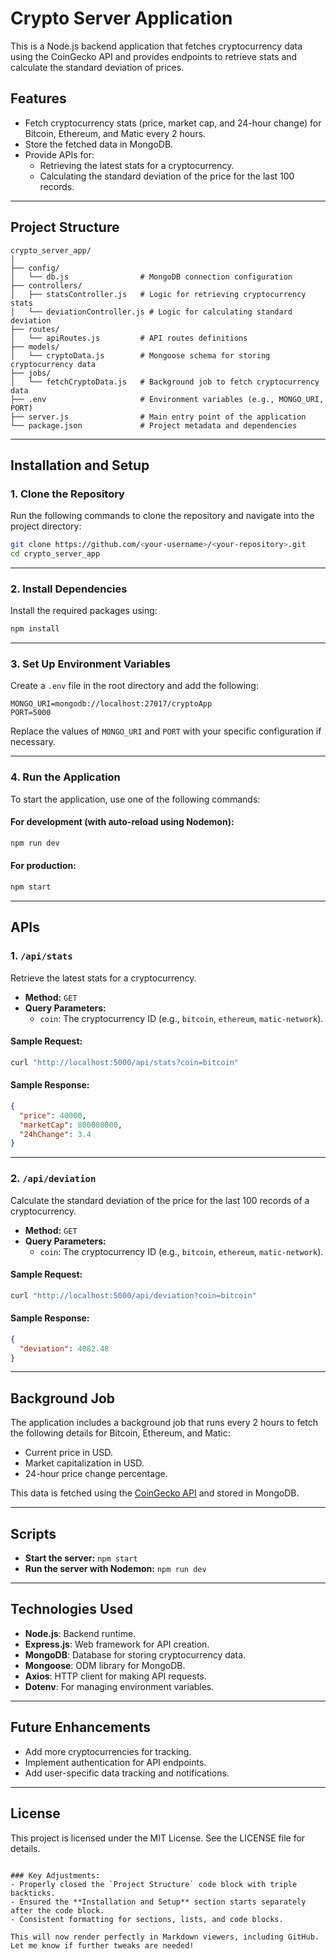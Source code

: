 # Crypto Server Application

This is a Node.js backend application that fetches cryptocurrency data using the CoinGecko API and provides endpoints to retrieve stats and calculate the standard deviation of prices.

## Features

- Fetch cryptocurrency stats (price, market cap, and 24-hour change) for Bitcoin, Ethereum, and Matic every 2 hours.
- Store the fetched data in MongoDB.
- Provide APIs for:
  - Retrieving the latest stats for a cryptocurrency.
  - Calculating the standard deviation of the price for the last 100 records.

---

## Project Structure

```plaintext
crypto_server_app/
│
├── config/
│   └── db.js                # MongoDB connection configuration
├── controllers/
│   ├── statsController.js   # Logic for retrieving cryptocurrency stats
│   └── deviationController.js # Logic for calculating standard deviation
├── routes/
│   └── apiRoutes.js         # API routes definitions
├── models/
│   └── cryptoData.js        # Mongoose schema for storing cryptocurrency data
├── jobs/
│   └── fetchCryptoData.js   # Background job to fetch cryptocurrency data
├── .env                     # Environment variables (e.g., MONGO_URI, PORT)
├── server.js                # Main entry point of the application
└── package.json             # Project metadata and dependencies
```

---

## Installation and Setup

### 1. Clone the Repository

Run the following commands to clone the repository and navigate into the project directory:

```bash
git clone https://github.com/<your-username>/<your-repository>.git
cd crypto_server_app
```

---

### 2. Install Dependencies

Install the required packages using:

```bash
npm install
```

---

### 3. Set Up Environment Variables

Create a `.env` file in the root directory and add the following:

```env
MONGO_URI=mongodb://localhost:27017/cryptoApp
PORT=5000
```

Replace the values of `MONGO_URI` and `PORT` with your specific configuration if necessary.

---

### 4. Run the Application

To start the application, use one of the following commands:

#### For development (with auto-reload using Nodemon):
```bash
npm run dev
```

#### For production:
```bash
npm start
```

---

## APIs

### 1. `/api/stats`

Retrieve the latest stats for a cryptocurrency.

- **Method:** `GET`
- **Query Parameters:**
  - `coin`: The cryptocurrency ID (e.g., `bitcoin`, `ethereum`, `matic-network`).

#### Sample Request:
```bash
curl "http://localhost:5000/api/stats?coin=bitcoin"
```

#### Sample Response:
```json
{
  "price": 40000,
  "marketCap": 800000000,
  "24hChange": 3.4
}
```

---

### 2. `/api/deviation`

Calculate the standard deviation of the price for the last 100 records of a cryptocurrency.

- **Method:** `GET`
- **Query Parameters:**
  - `coin`: The cryptocurrency ID (e.g., `bitcoin`, `ethereum`, `matic-network`).

#### Sample Request:
```bash
curl "http://localhost:5000/api/deviation?coin=bitcoin"
```

#### Sample Response:
```json
{
  "deviation": 4082.48
}
```

---

## Background Job

The application includes a background job that runs every 2 hours to fetch the following details for Bitcoin, Ethereum, and Matic:
- Current price in USD.
- Market capitalization in USD.
- 24-hour price change percentage.

This data is fetched using the [CoinGecko API](https://www.coingecko.com/en/api/documentation) and stored in MongoDB.

---

## Scripts

- **Start the server:** `npm start`
- **Run the server with Nodemon:** `npm run dev`

---

## Technologies Used

- **Node.js**: Backend runtime.
- **Express.js**: Web framework for API creation.
- **MongoDB**: Database for storing cryptocurrency data.
- **Mongoose**: ODM library for MongoDB.
- **Axios**: HTTP client for making API requests.
- **Dotenv**: For managing environment variables.

---

## Future Enhancements

- Add more cryptocurrencies for tracking.
- Implement authentication for API endpoints.
- Add user-specific data tracking and notifications.

---

## License

This project is licensed under the MIT License. See the LICENSE file for details.
```

### Key Adjustments:
- Properly closed the `Project Structure` code block with triple backticks.
- Ensured the **Installation and Setup** section starts separately after the code block.
- Consistent formatting for sections, lists, and code blocks.

This will now render perfectly in Markdown viewers, including GitHub. Let me know if further tweaks are needed!
